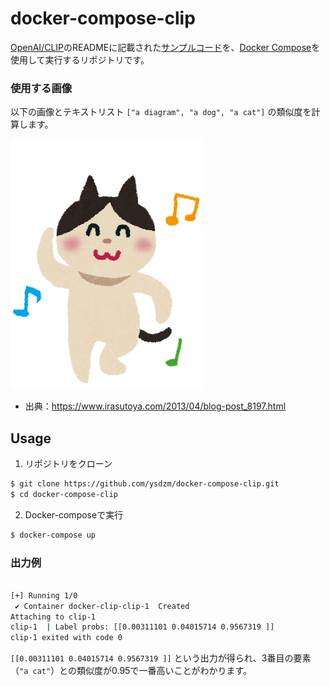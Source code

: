 # docker-compose-clip

[OpenAI/CLIP](https://github.com/OpenAI/CLIP)のREADMEに記載された[サンプルコード](https://github.com/OpenAI/CLIP?tab=readme-ov-file#usage)を、[Docker Compose](https://docs.docker.com/compose/)を使用して実行するリポジトリです。

### 使用する画像

以下の画像とテキストリスト `["a diagram", "a dog", "a cat"]` の類似度を計算します。

![](./animal_dance_cat.png)

- 出典：https://www.irasutoya.com/2013/04/blog-post_8197.html

## Usage

1. リポジトリをクローン
```bash
$ git clone https://github.com/ysdzm/docker-compose-clip.git
$ cd docker-compose-clip
```
2. Docker-composeで実行
```bash
$ docker-compose up
```

### 出力例
```bash

[+] Running 1/0
 ✔ Container docker-clip-clip-1  Created
Attaching to clip-1
clip-1  | Label probs: [[0.00311101 0.04015714 0.9567319 ]]
clip-1 exited with code 0
```

`[[0.00311101 0.04015714 0.9567319 ]]` という出力が得られ、3番目の要素（`"a cat"`）との類似度が0.95で一番高いことがわかります。
